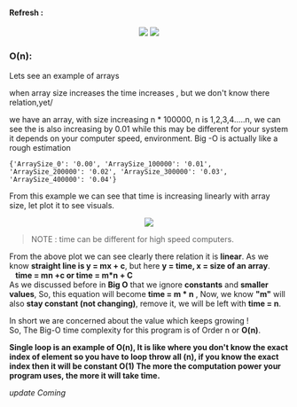 #### Refresh :

<p align = "center" >
  <img src="https://user-images.githubusercontent.com/45902447/184863549-e256cd4b-4616-4dc8-b649-c052b7fab0a9.png">
  <img src="https://user-images.githubusercontent.com/45902447/184863651-86032b6f-167b-40dc-8f31-3b25cf9c0d8c.png">
</p>

### O(n):

Lets see an example of arrays

when array size increases the time increases , but we don't know there relation,yet/

we have an array, with size increasing n * 100000, n is 1,2,3,4.....n, we can see the is also increasing by 0.01 while this may be different for your system it depends on
your computer speed, environment. Big -O is actually like a rough estimation

`{'ArraySize_0': '0.00', 'ArraySize_100000': '0.01', 'ArraySize_200000': '0.02', 'ArraySize_300000': '0.03', 'ArraySize_400000': '0.04'}`

From this example we can see that time is increasing linearly with array size, let plot it to see visuals.
<p align = "center" >
  <img src="https://user-images.githubusercontent.com/45902447/184865043-dd2ca96d-8404-4159-b5d3-0549d44946e7.png">
</p>

>NOTE : time can be different for high speed computers.

From the above plot we can see clearly there relation it is **linear**. As we know **straight line is y = mx + c**, 
but here **y = time, x = size of an array**.\
&ensp; **time = mn +c or time = m*n + C**\
As we discussed before in **Big O** that we ignore **constants** and **smaller values**, So, this equation will become **time = m * n** , 
Now, we know **"m"** will also **stay constant (not changing)**, remove it, we will be left with **time = n**.

In short we are concerned about the value which keeps growing !\
So, The Big-O time complexity for this program is of Order n or **O(n)**.

__Single loop is an example of O(n), It is like where you don't know the **exact index of element** so you have to **loop throw all (n)**, if you know the exact index then it will be **constant O(1)**
The more the computation power your program uses, the more it will take time.__

_update Coming_
